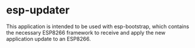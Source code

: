 # esp-updater

This application is intended to be used with esp-bootstrap, which contains the necessary ESP8266 framework to receive and apply the new application update to an ESP8266.
